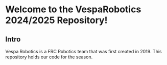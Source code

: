 # Welcome to the VespaRobotics 2024/2025 Repository!

## Intro

Vespa Robotics is a FRC Robotics team that was first created in 2019. This repository holds our code for the season. 
